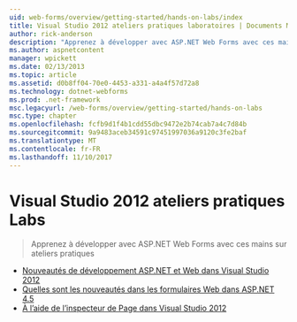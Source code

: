 ```yaml
---
uid: web-forms/overview/getting-started/hands-on-labs/index
title: Visual Studio 2012 ateliers pratiques laboratoires | Documents Microsoft
author: rick-anderson
description: "Apprenez à développer avec ASP.NET Web Forms avec ces mains sur ateliers pratiques"
ms.author: aspnetcontent
manager: wpickett
ms.date: 02/13/2013
ms.topic: article
ms.assetid: d0b8ff04-70e0-4453-a331-a4a4f57d72a8
ms.technology: dotnet-webforms
ms.prod: .net-framework
msc.legacyurl: /web-forms/overview/getting-started/hands-on-labs
msc.type: chapter
ms.openlocfilehash: fcfb9d1f4b1cdd55dbc9472e2b74cab7a4c7d84b
ms.sourcegitcommit: 9a9483aceb34591c97451997036a9120c3fe2baf
ms.translationtype: MT
ms.contentlocale: fr-FR
ms.lasthandoff: 11/10/2017
---
```

<a name="visual-studio-2012-hands-on-labs"></a>Visual Studio 2012 ateliers pratiques Labs
====================
> Apprenez à développer avec ASP.NET Web Forms avec ces mains sur ateliers pratiques


- [Nouveautés de développement ASP.NET et Web dans Visual Studio 2012](whats-new-in-aspnet-and-web-development-in-visual-studio-2012.md)
- [Quelles sont les nouveautés dans les formulaires Web dans ASP.NET 4.5](whats-new-in-web-forms-in-aspnet-45.md)
- [À l’aide de l’inspecteur de Page dans Visual Studio 2012](using-page-inspector-in-visual-studio-2012.md)
